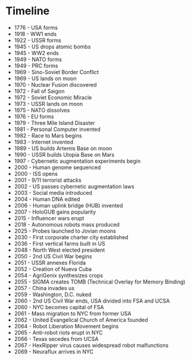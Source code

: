 # Timeline

- 1776 - USA forms
- 1918 - WW1 ends
- 1922 - USSR forms
- 1945 - US drops atomic bombs
- 1945 - WW2 ends
- 1949 - NATO forms
- 1949 - PRC forms
- 1969 - Sino-Soviet Border Conflict
- 1969 - US lands on moon
- 1970 - Nuclear Fusion discovered
- 1972 - Fall of Saigon
- 1972 - Soviet Economic Miracle
- 1973 - USSR lands on moon
- 1975 - NATO dissolves
- 1976 - EU forms
- 1979 - Three Mile Island Disaster
- 1981 - Personal Computer invented
- 1982 - Race to Mars begins
- 1983 - Internet invented
- 1989 - US builds Artemis Base on moon
- 1990 - USSR builds Utopia Base on Mars
- 1997 - Cybernetic augmentation experiments begin
- 2000 - Human genome sequenced
- 2000 - ISS opens
- 2001 - 9/11 terrorist attacks
- 2002 - US passes cybernetic augmentation laws
- 2003 - Social media introduced
- 2004 - Human DNA edited
- 2006 - Human uplink bridge (HUB) invented
- 2007 - HoloGUB gains popularity
- 2015 - Influencer wars erupt
- 2018 - Autonomous robots mass produced
- 2025 - Probes launched to Jovian moons
- 2030 - First corporate charter city established
- 2036 - First vertical farms built in US
- 2048 - North West elected president
- 2050 - 2nd US Civil War begins
- 2051 - USSR annexes Florida
- 2052 - Creation of Nueva Cuba
- 2054 - AgriGenix synthesizes crops
- 2055 - SIGMA creates TOMB (Technical Overlay for Memory Binding)
- 2057 - China invades us
- 2059 - Washington, D.C. nuked
- 2060 - 2nd US Civil War ends, USA divided into FSA and UCSA
- 2060 - NYC becomes capital of FSA
- 2061 - Mass migration to NYC from former USA
- 2062 - United Evangelical Church of America founded
- 2064 - Robot Liberation Movement begins
- 2065 - Anti-robot riots erupt in NYC
- 2066 - Texas secedes from UCSA
- 2067 - HexRipper virus causes widespread robot malfunctions
- 2069 - Neuraflux arrives in NYC
